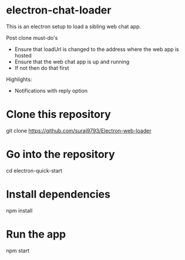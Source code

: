 # electron-chat-loader
This is an electron setup to load a sibling web chat app.

Post clone must-do's

- Ensure that loadUrl is changed to the address where the web app is hosted
- Ensure that the web chat app is up and running
- If not then do that first

Highlights:
- Notifications with reply option

# Clone this repository
git clone https://github.com/suraj9793/Electron-web-loader
# Go into the repository
cd electron-quick-start
# Install dependencies
npm install
# Run the app
npm start
```